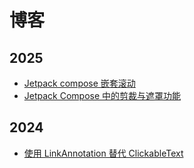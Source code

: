 # 博客

## 2025

- [Jetpack compose 嵌套滚动](./20250922-nested-scrolling-in-jetpack-compose)
- [Jetpack Compose 中的剪裁与遮罩功能](./20240824-jetpack-compose-migrating-from-the-clickabletext-composable-to-linkannotation)

## 2024

- [使用 LinkAnnotation 替代 ClickableText](./20240824-jetpack-compose-migrating-from-the-clickabletext-composable-to-linkannotation)